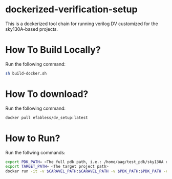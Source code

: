 # dockerized-verification-setup
This is a dockerized tool chain for running verilog DV customized for the sky130A-based projects.

# How To Build Locally?

Run the following command:

```bash
sh build-docker.sh
```

# How To download?

Run the following command:

```bash
docker pull efabless/dv_setup:latest
```

# How to Run?

Run the follwing commands:

```bash
export PDK_PATH= <The full pdk path, i.e.: /home/aag/test_pdk/sky130A or based on the preference>
export TARGET_PATH= <The target project path>
docker run -it -v $CARAVEL_PATH:$CARAVEL_PATH -v $PDK_PATH:$PDK_PATH -e CARAVEL_PATH=$CARAVEL_PATH -e PDK_PATH=$PDK_PATH  -u $(id -u $USER):$(id -g $USER) efabless/dv_setup:latest
```
